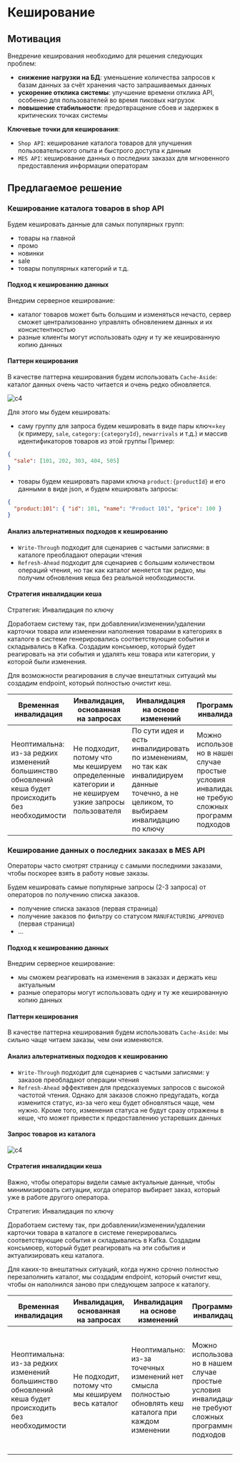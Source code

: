 ﻿# Кеширование

## Мотивация

Внедрение кеширования необходимо для решения следующих проблем:

* **снижение нагрузки на БД**: уменьшение количества запросов к базам данных за счёт хранения часто запрашиваемых данных
* **ускорение отклика системы**: улучшение времени отклика API, особенно для пользователей во время пиковых нагрузок
* **повышение стабильности**: предотвращение сбоев и задержек в критических точках системы

**Ключевые точки для кеширования**:
* `Shop API`: кеширование каталога товаров для улучшения пользовательского опыта и быстрого доступа к данным
* `MES API`: кеширование данных о последних заказах для мгновенного предоставления информации операторам

## Предлагаемое решение

### Кеширование каталога товаров в shop API

Будем кешировать данные для самых популярных групп:
* товары на главной
* промо
* новинки
* sale
* товары популярных категорий
и т.д.

#### Подход к кешированию данных

Внедрим серверное кеширование:
* каталог товаров может быть большим и изменяться нечасто, сервер сможет централизованно управлять обновлением данных и их консистентностью
* разные клиенты могут использовать одну и ту же кешированную копию данных

#### Паттерн кеширования

В качестве паттерна кеширования будем использовать `Cache-Aside`: каталог данных очень часто читается и очень редко обновляется.


![c4](resources/getcataloguepage.png)

Для этого мы будем кешировать:

* саму группу для запроса будем кешировать в виде пары ключ=`key` (к примеру, `sale`, `category:{categoryId}`, `newarrivals` и т.д.) и массив идентификаторов товаров из этой группы
  Пример:
```json
{
  "sale": [101, 202, 303, 404, 505]
}
```
* товары будем кешировать парами ключа `product:{productId}` и его данными в виде json, и будем кешировать запросы:
```json
{
  "product:101": { "id": 101, "name": "Product 101", "price": 100 }
}
```

#### Анализ альтернативных подходов к кешированию
 
* `Write-Through` подходит для сценариев с частыми записями: в каталоге преобладают операции чтения
* `Refresh-Ahead` подходит для сценариев с большим количеством операций чтения, но так как каталог меняется так редко, мы получим обновления кеша без реальной необходимости.

#### Стратегия инвалидации кеша

Стратегия: Инвалидация по ключу

Доработаем систему так, при добавлении/изменении/удалении карточки товара или изменении наполнения товарами в категориях в каталоге в системе генерировались соответствующие события и складывались в Kafka. 
Создадим консьмюер, который будет реагировать на эти события и удалять кеш товара или категории, у которой были изменения.

Для возможности реагирования в случае внештатных ситуаций мы создадим endpoint, который полностью очистит кеш.

| Временная инвалидация                                                                                | Инвалидация, основанная на запросах                                                                 | Инвалидация на основе изменений                                                                                                          | Программная инвалидация                                                                                        | Инвалидация по ключу                                                                                      |
|------------------------------------------------------------------------------------------------------|-----------------------------------------------------------------------------------------------------|------------------------------------------------------------------------------------------------------------------------------------------|----------------------------------------------------------------------------------------------------------------|-----------------------------------------------------------------------------------------------------------|
| Неоптимальна: из-за редких изменений большинство обновлений кеша будет происходить без необходимости | Не подходит, потому что мы кешируем определенные категории и не кешируем узкие запросы пользователя | По сути идея и есть инвалидировать по изменениям, но так как инвалидируем данные точечно, а не целиком, то выбираем инвалидацию по ключу | Можно использовать, но в нашем случае простые условия инвалидации не требуют сложных программных подходов | Оптимальна: изменения в каталоге редки и мы можем инвалидировать точечно товары и категории с изменениями |



### Кеширование данных о последних заказах в MES API

Операторы часто смотрят страницу с самыми последними заказами, чтобы поскорее взять в работу новые заказы.

Будем кешировать самые популярные запросы (2-3 запроса) от операторов по получению списка заказов. 

* получение списка заказов (первая страница)
* получение заказов по фильтру со статусом `MANUFACTURING_APPROVED` (первая страница)
* ...

#### Подход к кешированию данных

Внедрим серверное кеширование:
* мы сможем реагировать на изменения в заказах и держать кеш актуальным
* разные операторы могут использовать одну и ту же кешированную копию данных

#### Паттерн кеширования

В качестве паттерна кеширования будем использовать `Cache-Aside`: мы сильно чаще читаем заказы, чем они изменяются. 

#### Анализ альтернативных подходов к кешированию

* `Write-Through` подходит для сценариев с частыми записями: у заказов преобладают операции чтения
* `Refresh-Ahead` эффективен для предсказуемых запросов с высокой частотой чтения. Однако для заказов сложно предугадать, когда изменится статус, из-за чего кеш будет обновляться чаще, чем нужно. Кроме того, изменения статуса не будут сразу отражены в кеше, что может привести к предоставлению устаревших данных
#### Запрос товаров из каталога

![c4](resources/getcataloguepage.png)

#### Стратегия инвалидации кеша

Важно, чтобы операторы видели самые актуальные данные, чтобы минимизировать ситуации, когда оператор выбирает заказ, который уже в работе другого оператора.




Стратегия: Инвалидация по ключу

Доработаем систему так, при добавлении/изменении/удалении карточки товара в каталоге в системе генерировались соответствующие события и складывались в Kafka.
Создадим консьмюер, который будет реагировать на эти события и актуализировать кеш каталога.

Для каких-то внештатных ситуаций, когда нужно срочно полностью перезаполнить каталог, мы создадим endpoint, который очистит кеш, чтобы он наполнился заново при следующем запросе к каталогу.

| Временная инвалидация                                                                                | Инвалидация, основанная на запросах              | Инвалидация на основе изменений                                                                              | Программная инвалидация                                                                                        | Инвалидация по ключу                                                                                                                 |
|------------------------------------------------------------------------------------------------------|--------------------------------------------------|--------------------------------------------------------------------------------------------------------------|----------------------------------------------------------------------------------------------------------------|--------------------------------------------------------------------------------------------------------------------------------------|
| Неоптимальна: из-за редких изменений большинство обновлений кеша будет происходить без необходимости | Не подходит, потому что мы кешируем весь каталог| Неоптимально: из-за точечных изменений нет смысла полностью обновлять кеш каталога при каждом изменении | Можно использовать, но в нашем случае простые условия инвалидации не требуют сложных программных подходов | Оптимальна: изменения в каталоге редки и можно обновлять только изменённые или добавленные товары, избегая лишних операций |








